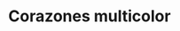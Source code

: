 ---
title: Corazones multicolor
date: 
draft: false

# descripcion
description : Pulsera de plata 925

materials: Plata 925

color: Amarillo, Verde y Lila

dimensions: 20,5cm largo

code: 03-09-0564

type: "Pulseras"

categories: []

price: $2.720,00

# Images
# first image will be shown in the product page
images:
  # - image: "images/path_to_image"
  # La ubicacion de las imagenes es imagenes/Pulseras/Pulseras.Plata/03-09-0564-corazones-multicolor
  - image: "./images/pulseras/plata/03-09-0564.JPG"
---